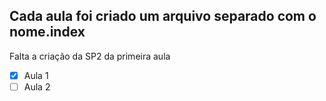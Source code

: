 <h2> Cada aula foi criado um arquivo separado com o nome.index </h2>



<p> Falta a criação da SP2 da primeira aula </p>

- [x] Aula 1 <br>
- [ ] Aula 2 <br>
